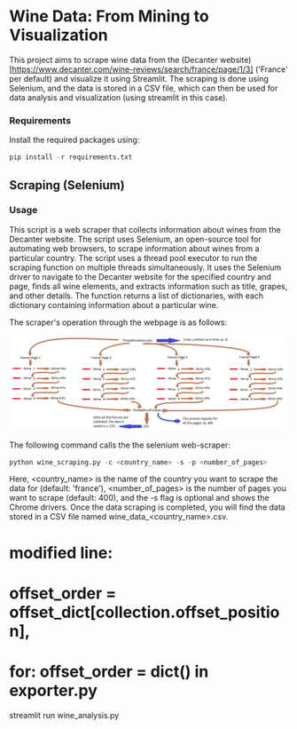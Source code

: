# Wine Data: From Mining to Visualization
This project aims to scrape wine data from the (Decanter website)[https://www.decanter.com/wine-reviews/search/france/page/1/3]
('France' per default) and visualize it using Streamlit. The scraping is done using Selenium, and the data is stored in a CSV file,
which can then be used for data analysis and visualization (using streamlit in this case). 

### Requirements
Install the required packages using:

```python
pip install -r requirements.txt
```

## Scraping (Selenium)
### Usage

This script is a web scraper that collects information about wines from the Decanter website.
The script uses Selenium, an open-source tool for automating web browsers, to scrape information about wines from a particular country.
The script uses a thread pool executor to run the scraping function on multiple threads simultaneously.
It uses the Selenium driver to navigate to the Decanter website for the specified country and page,
finds all wine elements, and extracts information such as title, grapes, and other details.
The function returns a list of dictionaries, with each dictionary containing information about a particular wine.

The scraper's operation through the webpage is as follows:

![scraping_diagram](img/scraping_diagram.png "scraping_diagram")

The following command calls the the selenium web-scraper:
```python
python wine_scraping.py -c <country_name> -s -p <number_of_pages>
```

Here, <country_name> is the name of the country you want to scrape the data for (default: 'france'),
<number_of_pages> is the number of pages you want to scrape (default: 400), and the -s flag is optional and shows the Chrome drivers.
Once the data scraping is completed, you will find the data stored in a CSV file named wine_data_<country_name>.csv.







# modified line:
# offset_order = offset_dict[collection.offset_position],
# for: offset_order = dict() in exporter.py


streamlit run wine_analysis.py